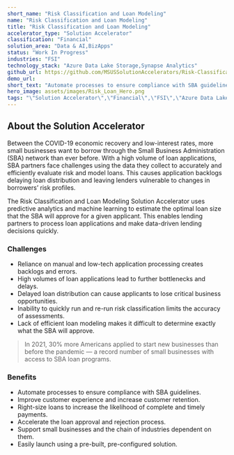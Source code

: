 ```yaml
---
short_name: "Risk Classification and Loan Modeling"
name: "Risk Classification and Loan Modeling"
title: "Risk Classification and Loan Modeling"
accelerator_type: "Solution Accelerator"
classification: "Financial"
solution_area: "Data & AI,BizApps"
status: "Work In Progress"
industries: "FSI"
technology_stack: "Azure Data Lake Storage,Synapse Analytics"
github_url: https://github.com/MSUSSolutionAccelerators/Risk-Classification-and-Load-Modeling-Solution-Accelerator
demo_url: 
short_text: "Automate processes to ensure compliance with SBA guidelines."
hero_image: assets/images/Risk_Loan_Hero.png
tags: "\"Solution Accelerator\",\"Financial\",\"FSI\",\"Azure Data Lake Storage\",\"Synapse Analytics\""
---
```

## About the Solution Accelerator

Between the COVID-19 economic recovery and low-interest rates, more small businesses want to borrow through the Small Business Administration (SBA) network than ever before. With a high volume of loan applications, SBA partners face challenges using the data they collect to accurately and efficiently evaluate risk and model loans. This causes application backlogs delaying loan distribution and leaving lenders vulnerable to changes in borrowers’ risk profiles.

The Risk Classification and Loan Modeling Solution Accelerator uses predictive analytics and machine learning to estimate the optimal loan size that the SBA will approve for a given applicant. This enables lending partners to process loan applications and make data-driven lending decisions quickly.

### Challenges

* Reliance on manual and low-tech application processing creates backlogs and errors.
* High volumes of loan applications lead to further bottlenecks and delays.
* Delayed loan distribution can cause applicants to lose critical business opportunities.
* Inability to quickly run and re-run risk classification limits the accuracy of assessments.
* Lack of efficient loan modeling makes it difficult to determine exactly what the SBA will approve.

> In 2021, 30% more Americans applied to start new businesses than before the pandemic — a record number of small businesses with access to SBA loan programs.

### Benefits

* Automate processes to ensure compliance with SBA guidelines.
* Improve customer experience and increase customer retention.
* Right-size loans to increase the likelihood of complete and timely payments.
* Accelerate the loan approval and rejection process.
* Support small businesses and the chain of industries dependent on them.
* Easily launch using a pre-built, pre-configured solution.
